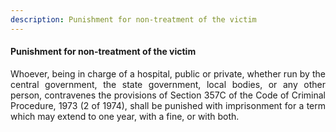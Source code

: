 ```yaml
---
description: Punishment for non-treatment of the victim
---
```


#### Punishment for non-treatment of the victim
<div style="text-align: justify">

Whoever, being in charge of a hospital, public or private, whether run by the central government, the state government, local bodies, or any other person, contravenes the provisions of Section 357C of the Code of Criminal Procedure, 1973 (2 of 1974), shall be punished with imprisonment for a term which may extend to one year, with a fine, or with both.

</div>
